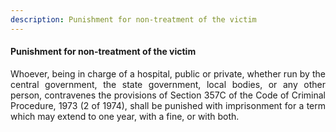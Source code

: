 ```yaml
---
description: Punishment for non-treatment of the victim
---
```


#### Punishment for non-treatment of the victim
<div style="text-align: justify">

Whoever, being in charge of a hospital, public or private, whether run by the central government, the state government, local bodies, or any other person, contravenes the provisions of Section 357C of the Code of Criminal Procedure, 1973 (2 of 1974), shall be punished with imprisonment for a term which may extend to one year, with a fine, or with both.

</div>
